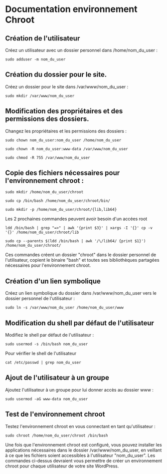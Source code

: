 # Documentation environnement Chroot

## Création de l'utilisateur
Créez un utilisateur avec un dossier personnel dans /home/nom_du_user :

```
sudo adduser -m nom_du_user
```
## Création du dossier pour le site.

Créez un dossier pour le site dans /var/www/nom_du_user :

```
sudo mkdir /var/www/nom_du_user
```
## Modification des propriétaires et des permissions des dossiers.

Changez les propriétaires et les permissions des dossiers :

```
sudo chown nom_du_user:nom_du_user /home/nom_du_user
```
```
sudo chown -R nom_du_user:www-data /var/www/nom_du_user
```
```
sudo chmod -R 755 /var/www/nom_du_user
```
## Copie des fichiers nécessaires pour l'environnement chroot :

```
sudo mkdir /home/nom_du_user/chroot
```
```
sudo cp /bin/bash /home/nom_du_user/chroot/bin/
```
```
sudo mkdir -p /home/nom_du_user/chroot/{lib,lib64}
```
Les 2 prochaines commandes peuvent avoir besoin d'un accées root
```
ldd /bin/bash | grep "=>" | awk '{print $3}' | xargs -I '{}' cp -v '{}' /home/nom_du_user/chroot/lib
```
```
sudo cp --parents $(ldd /bin/bash | awk '/\/lib64/ {print $1}') /home/nom_du_user/chroot/
```
Ces commandes créent un dossier "chroot" dans le dossier personnel de l'utilisateur, copient le binaire "bash" et toutes ses bibliothèques partagées nécessaires pour l'environnement chroot.

## Création d'un lien symbolique

Créez un lien symbolique du dossier dans /var/www/nom_du_user vers le dossier personnel de l'utilisateur :

```
sudo ln -s /var/www/nom_du_user /home/nom_du_user/www
```
## Modification du shell par défaut de l'utilisateur

Modifiez le shell par défaut de l'utilisateur :

```
sudo usermod -s /bin/bash nom_du_user
```

Pour vérifier le shell de l'utilisateur

```
cat /etc/passwd | grep nom_du_user
```

## Ajout de l'utilisateur à un groupe

Ajoutez l'utilisateur à un groupe pour lui donner accès au dossier www :

```
sudo usermod -aG www-data nom_du_user
```
## Test de l'environnement chroot

Testez l'environnement chroot en vous connectant en tant qu'utilisateur :

```
sudo chroot /home/nom_du_user/chroot /bin/bash
```
Une fois que l'environnement chroot est configuré, vous pouvez installer les applications nécessaires dans le dossier /var/www/nom_du_user, en veillant à ce que les fichiers soient accessibles à l'utilisateur "nom_du_user".
Les commandes ci-dessus devraient vous permettre de créer un environnement chroot pour chaque utilisateur de votre site WordPress.
